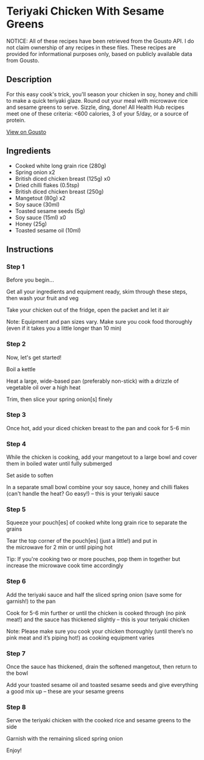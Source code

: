 # Teriyaki Chicken With Sesame Greens

NOTICE: All of these recipes have been retrieved from the Gousto API. I do not claim ownership of any recipes in these files. These recipes are provided for informational purposes only, based on publicly available data from Gousto.

## Description

For this easy cook's trick, you'll season your chicken in soy, honey and chilli to make a quick teriyaki glaze. Round out your meal with microwave rice and sesame greens to serve. Sizzle, ding, done! All Health Hub recipes meet one of these criteria: <600 calories, 3 of your 5/day, or a source of protein.


[View on Gousto](https://www.gousto.co.uk/recipes/cookbook/teriyaki-chicken-with-sesame-greens)

## Ingredients

- Cooked white long grain rice (280g)
- Spring onion x2
- British diced chicken breast (125g) x0
- Dried chilli flakes (0.5tsp)
- British diced chicken breast (250g)
- Mangetout (80g) x2
- Soy sauce (30ml)
- Toasted sesame seeds (5g)
- Soy sauce (15ml) x0
- Honey (25g)
- Toasted sesame oil (10ml)

## Instructions


### Step 1

Before you begin...

Get all your ingredients and equipment ready, skim through these steps, then wash your fruit and veg

Take your chicken out of the fridge, open the packet and let it air

Note: Equipment and pan sizes vary. Make sure you cook food thoroughly (even if it takes you a little longer than 10 min)


### Step 2

Now, let's get started!

Boil a kettle

Heat a large, wide-based pan (preferably non-stick) with a drizzle of vegetable oil over a high heat

Trim, then slice your spring onion[s] finely


### Step 3

Once hot, add your diced chicken breast to the pan and cook for 5-6 min


### Step 4

While the chicken is cooking, add your mangetout to a large bowl and cover them in boiled water until fully submerged

Set aside to soften

In a separate small bowl combine your soy sauce, honey and chilli flakes (can't handle the heat? Go easy!) – this is your teriyaki sauce


### Step 5

Squeeze your pouch[es] of cooked white long grain rice to separate the grains

Tear the top corner of the pouch[es] (just a little!) and put in the microwave for 2 min or until piping hot

Tip: If you're cooking two or more pouches, pop them in together but increase the microwave cook time accordingly


### Step 6

Add the teriyaki sauce and half the sliced spring onion (save some for garnish!) to the pan

Cook for 5-6 min further or until the chicken is cooked through (no pink meat!) and the sauce has thickened slightly – this is your teriyaki chicken

Note: Please make sure you cook your chicken thoroughly (until there’s no pink meat and it’s piping hot!) as cooking equipment varies


### Step 7

Once the sauce has thickened, drain the softened mangetout, then return to the bowl

Add your toasted sesame oil and toasted sesame seeds and give everything a good mix up – these are your sesame greens

### Step 8

Serve the teriyaki chicken with the cooked rice and sesame greens to the side

Garnish with the remaining sliced spring onion

Enjoy!

